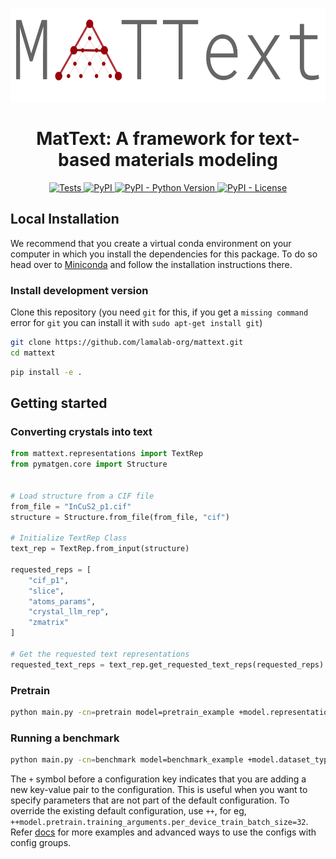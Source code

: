 
<p align="center">
  <img src="https://github.com/lamalab-org/mattext/raw/main/docs/static/logo.png" height="150">
</p>


<h1 align="center">
  MatText: A framework for text-based materials modeling
</h1>

<p align="center">
    <a href="https://github.com/lamalab-org/mattext/actions/workflows/tests.yml">
        <img alt="Tests" src="https://github.com/lamalab-org/mattext/workflows/Tests/badge.svg" />
    </a>
    <a href="https://pypi.org/project/mattext">
        <img alt="PyPI" src="https://img.shields.io/pypi/v/mattext" />
    </a>
    <a href="https://pypi.org/project/mattext">
        <img alt="PyPI - Python Version" src="https://img.shields.io/pypi/pyversions/mattext" />
    </a>
    <a href="https://github.com/lamalab-org/mattext/blob/main/LICENSE">
        <img alt="PyPI - License" src="https://img.shields.io/pypi/l/mattext" />
    </a>
</p>



## Local Installation

We recommend that you create a virtual conda environment on your computer in which you install the dependencies for this package. To do so head over to [Miniconda](https://docs.conda.io/en/latest/miniconda.html) and follow the installation instructions there.


<!-- ### Install latest release

```bash
pip install mattext
``` -->

### Install development version

Clone this repository (you need `git` for this, if you get a `missing command` error for `git` you can install it with `sudo apt-get install git`)

```bash
git clone https://github.com/lamalab-org/mattext.git
cd mattext
```

```bash
pip install -e .
```


## Getting started

### Converting crystals into text

```python
from mattext.representations import TextRep
from pymatgen.core import Structure


# Load structure from a CIF file
from_file = "InCuS2_p1.cif"
structure = Structure.from_file(from_file, "cif")

# Initialize TextRep Class
text_rep = TextRep.from_input(structure)

requested_reps = [
    "cif_p1",
    "slice",
    "atoms_params",
    "crystal_llm_rep",
    "zmatrix"
]

# Get the requested text representations
requested_text_reps = text_rep.get_requested_text_reps(requested_reps)
```


### Pretrain

```bash
python main.py -cn=pretrain model=pretrain_example +model.representation=composition +model.dataset_type=pretrain30k +model.context_length=32

```

### Running a benchmark 

```bash
python main.py -cn=benchmark model=benchmark_example +model.dataset_type=filtered +model.representation=composition +model.dataset=perovskites +model.checkpoint=path/to/checkpoint  
```

The `+` symbol before a configuration key indicates that you are adding a new key-value pair to the configuration. This is useful when you want to specify parameters that are not part of the default configuration.
To override the existing default configuration, use `++`, for eg, `++model.pretrain.training_arguments.per_device_train_batch_size=32`. Refer [docs](https://lamalab-org.github.io/MatText/) for more examples and advanced ways to use the configs with config groups.



